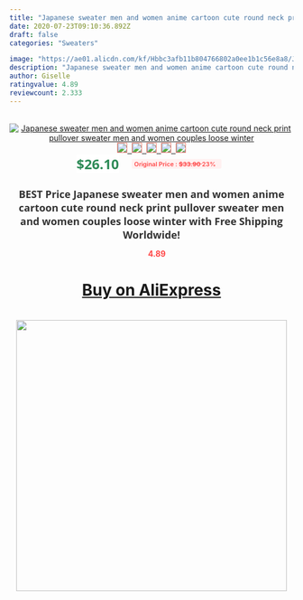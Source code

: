 ```yaml
---
title: "Japanese sweater men and women anime cartoon cute round neck print pullover sweater men and women couples loose winter"
date: 2020-07-23T09:10:36.892Z
draft: false
categories: "Sweaters"

image: "https://ae01.alicdn.com/kf/Hbbc3afb11b804766802a0ee1b1c56e8a8/Japanese-sweater-men-and-women-anime-cartoon-cute-round-neck-print-pullover-sweater-men-and-women.jpg"
description: "Japanese sweater men and women anime cartoon cute round neck print pullover sweater men and women couples loose winter"
author: Giselle
ratingvalue: 4.89
reviewcount: 2.333
---
```

<br>
<div style="text-align: center;">
<a href="https://s.click.aliexpress.com/e/_9RJqjF" target="_blank" rel="nofollow noopener noreferrer"><img alt="Japanese sweater men and women anime cartoon cute round neck print pullover sweater men and women couples loose winter" class="magnifier-image" src="https://ae01.alicdn.com/kf/Hbbc3afb11b804766802a0ee1b1c56e8a8/Japanese-sweater-men-and-women-anime-cartoon-cute-round-neck-print-pullover-sweater-men-and-women.jpg_640x640.jpg">
<br>
<img style="border:1px solid salmon" src="https://ae01.alicdn.com/kf/Hbbc3afb11b804766802a0ee1b1c56e8a8/Japanese-sweater-men-and-women-anime-cartoon-cute-round-neck-print-pullover-sweater-men-and-women.jpg_120x120.jpg">&nbsp;&nbsp;<img style="border:1px solid salmon" src="https://ae01.alicdn.com/kf/He1817a9fb08e4a8195acf96d0077e1c1H/Japanese-sweater-men-and-women-anime-cartoon-cute-round-neck-print-pullover-sweater-men-and-women.jpg_120x120.jpg">&nbsp;&nbsp;<img style="border:1px solid salmon" src="https://ae01.alicdn.com/kf/H58663ff770fa4d1792783929094e1988h/Japanese-sweater-men-and-women-anime-cartoon-cute-round-neck-print-pullover-sweater-men-and-women.jpg_120x120.jpg">&nbsp;&nbsp;<img style="border:1px solid salmon" src="https://ae01.alicdn.com/kf/H4dd8491735c14e2cbb8d23b2785ed97d8/Japanese-sweater-men-and-women-anime-cartoon-cute-round-neck-print-pullover-sweater-men-and-women.jpg_120x120.jpg">&nbsp;&nbsp;<img style="border:1px solid salmon" src="https://ae01.alicdn.com/kf/Hb13928c9c4f84730aa87a485a8b8e500K/Japanese-sweater-men-and-women-anime-cartoon-cute-round-neck-print-pullover-sweater-men-and-women.jpg_120x120.jpg"></a></div><br0>
<div style="text-align: center;"><span style="background-color: white; border: 0px; box-sizing: border-box; color: seagreen; display: inline-block; font-family: &quot;open sans&quot; , &quot;arial&quot; , &quot;helvetica&quot; , sans-serif , &quot;heiti&quot;; font-size: 24px; font-stretch: inherit; font-weight: 700; line-height: inherit; margin: 0px 10px 0px 0px; padding: 0px; vertical-align: middle;">$26.10 </span>
<span style="background: rgb(255 , 241 , 241); border-radius: 3px; border: 0px; box-sizing: border-box; color: #ff4747; display: inline-block; font-family: inherit; font-size: 12px; font-stretch: inherit; font-style: inherit; font-variant: inherit; font-weight: 600; line-height: inherit; margin: 0px; padding: 2px 5px; transform: scale(0.9); vertical-align: middle;">Original Price : <b style="text-decoration: line-through;">$33.90 </b> 23%&nbsp;&nbsp;</span></div>
<h1 style="color: #333333; display: inline-block; font-family: &quot;open sans&quot; , &quot;arial&quot; , &quot;helvetica&quot; , sans-serif , &quot;heiti&quot;; font-size: 18px; font-stretch: inherit; font-weight: 700; text-align: center;">BEST Price Japanese sweater men and women anime cartoon cute round neck print pullover sweater men and women couples loose winter with Free Shipping Worldwide!</h1>
<div style="color: #ff4747; text-align: center;">
<img src="https://4.bp.blogspot.com/-M0ZcTcb-5uY/XleCXlxnR4I/AAAAAAAAAEc/OrjgMkXV1oMQFaCRZj5HQwOCBcu3w1FegCPcBGAYYCw/s1600/star.png" style="height: 15px;">&nbsp;<b>4.89</b></div>
<div class="button_cont" align="center"><a class="buynow_a" href="https://s.click.aliexpress.com/e/_9RJqjF" target="_blank" rel="nofollow noopener noreferrer"><H1>Buy on AliExpress</H1></a></div><br>
<div class="separator" style="clear: both; text-align: center;">
<img src="https://lh3.googleusercontent.com/-pTy5HemUv9M/XlePHvY0dAI/AAAAAAAAAE4/0nX5iRUoIWY8eMW9Dpxeirr157OZliDIgCLcBGAsYHQ/s1600/badge.gif" width="480">
</div>
